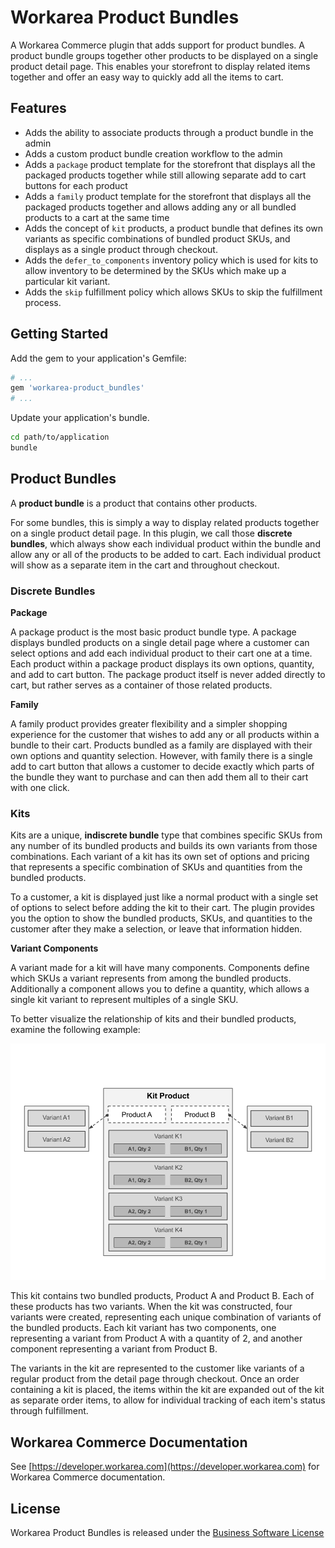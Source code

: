 Workarea Product Bundles
================================================================================

A Workarea Commerce plugin that adds support for product bundles. A product bundle groups together other products to be displayed on a single product detail page. This enables your storefront to display related items together and offer an easy way to quickly add all the items to cart.

Features
--------------------------------------------------------------------------------

* Adds the ability to associate products through a product bundle in the admin
* Adds a custom product bundle creation workflow to the admin
* Adds a `package` product template for the storefront that displays all the packaged products together while still allowing separate add to cart buttons for each product
* Adds a `family` product template for the storefront that displays all the packaged products together and allows adding any or all bundled products to a cart at the same time
* Adds the concept of `kit` products, a product bundle that defines its own variants as specific combinations of bundled product SKUs, and displays as a single product through checkout.
* Adds the `defer_to_components` inventory policy which is used for kits to allow inventory to be determined by the SKUs which make up a particular kit variant.
* Adds the `skip` fulfillment policy which allows SKUs to skip the fulfillment process.

Getting Started
--------------------------------------------------------------------------------

Add the gem to your application's Gemfile:

```ruby
# ...
gem 'workarea-product_bundles'
# ...
```

Update your application's bundle.

```bash
cd path/to/application
bundle
```

Product Bundles
--------------------------------------------------------------------------------

A **product bundle** is a product that contains other products.

For some bundles, this is simply a way to display related products together on a single product detail page. In this plugin, we call those **discrete bundles**, which always show each individual product within the bundle and allow any or all of the products to be added to cart. Each individual product will show as a separate item in the cart and throughout checkout.

### Discrete Bundles

**Package**

A package product is the most basic product bundle type. A package displays bundled products on a single detail page where a customer can select options and add each individual product to their cart one at a time. Each product within a package product displays its own options, quantity, and add to cart button. The package product itself is never added directly to cart, but rather serves as a container of those related products.

**Family**

A family product provides greater flexibility and a simpler shopping experience for the customer that wishes to add any or all products within a bundle to their cart. Products bundled as a family are displayed with their own options and quantity selection. However, with family there is a single add to cart button that allows a customer to decide exactly which parts of the bundle they want to purchase and can then add them all to their cart with one click.

### Kits

Kits are a unique, **indiscrete bundle** type that combines specific SKUs from any number of its bundled products and builds its own variants from those combinations. Each variant of a kit has its own set of options and pricing that represents a specific combination of SKUs and quantities from the bundled products.

To a customer, a kit is displayed just like a normal product with a single set of options to select before adding the kit to their cart. The plugin provides you the option to show the bundled products, SKUs, and quantities to the customer after they make a selection, or leave that information hidden.

**Variant Components**

A variant made for a kit will have many components. Components define which SKUs a variant represents from among the bundled products. Additionally a component allows you to define a quantity, which allows a single kit variant to represent multiples of a single SKU.

To better visualize the relationship of kits and their bundled products, examine the following example:

![Kit Diagram](kit_diagram.png)

This kit contains two bundled products, Product A and Product B. Each of these products has two variants. When the kit was constructed, four variants were created, representing each unique combination of variants of the bundled products. Each kit variant has two components, one representing a variant from Product A with a quantity of 2, and another component representing a variant from Product B.

The variants in the kit are represented to the customer like variants of a regular product from the detail page through checkout. Once an order containing a kit is placed, the items within the kit are expanded out of the kit as separate order items, to allow for individual tracking of each item's status through fulfillment.

Workarea Commerce Documentation
--------------------------------------------------------------------------------

See [https://developer.workarea.com](https://developer.workarea.com) for Workarea Commerce documentation.

License
--------------------------------------------------------------------------------

Workarea Product Bundles is released under the [Business Software License](LICENSE)
